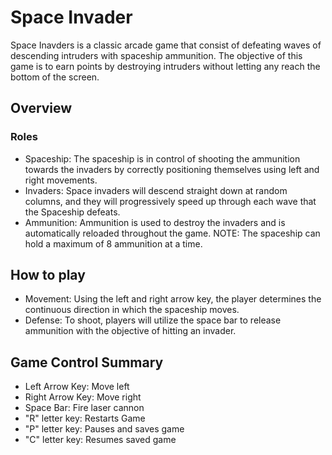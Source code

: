 # Space Invader

Space Inavders is a classic arcade game that consist of defeating waves of descending intruders with 
spaceship ammunition. The objective of this game is to earn points by destroying intruders without 
letting any reach the bottom of the screen. 

## Overview

### Roles

* Spaceship: The spaceship is in control of shooting the ammunition towards the invaders by correctly positioning 
             themselves using left and right movements.
* Invaders: Space invaders will descend straight down at random columns, and they will progressively speed up through 
            each wave that the Spaceship defeats. 
* Ammunition: Ammunition is used to destroy the invaders and is automatically reloaded throughout the game.
              NOTE: The spaceship can hold a maximum of 8 ammunition at a time.

## How to play

* Movement: Using the left and right arrow key, the player determines the continuous direction in which the spaceship 
            moves.
* Defense: To shoot, players will utilize the space bar to release ammunition with the objective 
           of hitting an invader.

## Game Control Summary
* Left Arrow Key: Move left 
* Right Arrow Key: Move right 
* Space Bar: Fire laser cannon
* "R" letter key: Restarts Game
* "P" letter key: Pauses and saves game
* "C" letter key: Resumes saved game